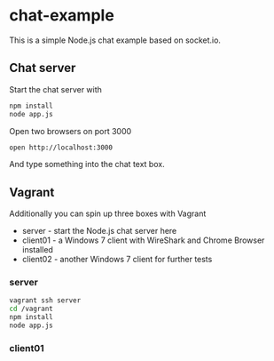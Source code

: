 # chat-example

This is a simple Node.js chat example based on socket.io.

## Chat server
Start the chat server with
```bash
npm install
node app.js
```

Open two browsers on port 3000

```bash
open http://localhost:3000
```

And type something into the chat text box.


## Vagrant
Additionally you can spin up three boxes with Vagrant

* server - start the Node.js chat server here
* client01 - a Windows 7 client with WireShark and Chrome Browser installed
* client02 - another Windows 7 client for further tests

### server

```bash
vagrant ssh server
cd /vagrant
npm install
node app.js
```

### client01

